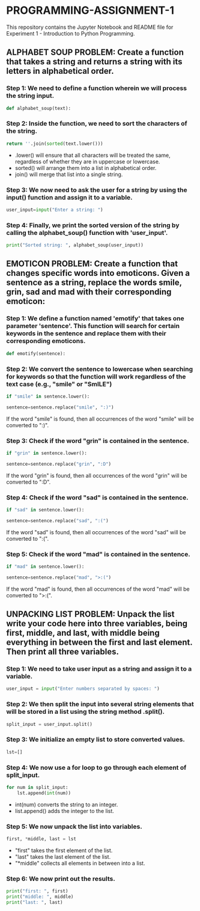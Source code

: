 # PROGRAMMING-ASSIGNMENT-1
This repository contains the Jupyter Notebook and README file for Experiment 1 - Introduction to Python Programming. 



## ALPHABET SOUP PROBLEM: Create a function that takes a string and returns a string with its letters in alphabetical order.  


### Step 1: We need to define a function wherein we will process the string input.
```py
def alphabet_soup(text):
```

### Step 2: Inside the function, we need to sort the characters of the string. 
```py
return ''.join(sorted(text.lower()))
```
  * .lower() will ensure that all characters will be treated the same, regardless of whether they are in uppercase or lowercase.
  * sorted() will arrange them into a list in alphabetical order.
  * join() will merge that list into a single string.

### Step 3: We now need to ask the user for a string by using the input() function and assign it to a variable.
```py
user_input=input("Enter a string: ")
```

### Step 4: Finally, we print the sorted version of the string by calling the alphabet_soup() function with 'user_input'.
```py
print("Sorted string: ", alphabet_soup(user_input))
```



## EMOTICON PROBLEM: Create a function that changes specific words into emoticons. Given a sentence as a string, replace the words smile, grin, sad and mad with their corresponding emoticon:  


### Step 1: We define a function named 'emotify' that takes one parameter 'sentence'. This function will search for certain keywords in the sentence and replace them with their corresponding emoticons.
```py
def emotify(sentence):
```

### Step 2: We convert the sentence to lowercase when searching for keywords so that the function will work regardless of the text case (e.g., "smile" or "SmILE")
```py
if "smile" in sentence.lower():
```
```py
sentence=sentence.replace("smile", ":)")
```
  If the word "smile" is found, then all occurrences of the word "smile" will be converted to ":)".

### Step 3: Check if the word "grin" is contained in the sentence.
```py
if "grin" in sentence.lower():
```
```py
sentence=sentence.replace("grin", ":D")
```
  If the word "grin" is found, then all occurrences of the word "grin" will be converted to ":D".

### Step 4: Check if the word "sad" is contained in the sentence.
```py
if "sad" in sentence.lower():
```
```py
sentence=sentence.replace("sad", ":(")
```
  If the word "sad" is found, then all occurrences of the word "sad" will be converted to ":(".

### Step 5: Check if the word "mad" is contained in the sentence.
```py
if "mad" in sentence.lower():
```
```py
sentence=sentence.replace("mad", ">:(")
```
  If the word "mad" is found, then all occurrences of the word "mad" will be converted to ">:(".

  

## UNPACKING LIST PROBLEM: Unpack the list write your code here into three variables, being first, middle, and last, with middle being everything in between the first and last element. Then print all three variables.  


### Step 1: We need to take user input as a string and assign it to a variable.
```py
user_input = input("Enter numbers separated by spaces: ")
```

### Step 2: We then split the input into several string elements that will be stored in a list using the string method .split().
```py
split_input = user_input.split()
```

### Step 3: We initialize an empty list to store converted values.
```py
lst=[]
```

### Step 4: We now use a for loop to go through each element of split_input. 
```py
for num in split_input:
    lst.append(int(num))
```
  * int(num) converts the string to an integer.
  * list.append() adds the integer to the list.

### Step 5: We now unpack the list into variables.
```py
first, *middle, last = lst
```
  * "first" takes the first element of the list.
  * "last" takes the last element of the list.
  * "*middle" collects all elements in between into a list.

### Step 6: We now print out the results.
```py
print("first: ", first)
print("middle: ", middle)
print("last: ", last)
```



